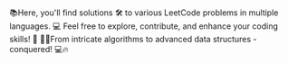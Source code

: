 📚Here, you'll find solutions 🛠️ to various LeetCode problems in multiple languages. 💻
Feel free to explore, contribute, and enhance your coding skills! 🚀
🌟💡From intricate algorithms to advanced data structures - conquered! 💻🔥

